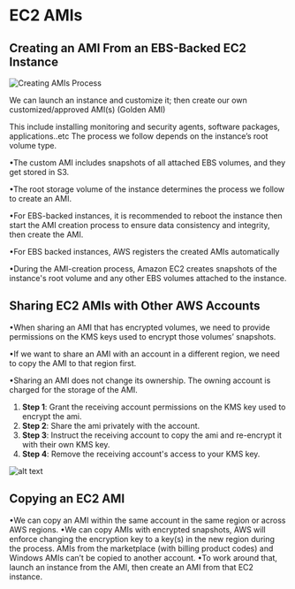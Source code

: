 # EC2 AMIs

## Creating an AMI From an EBS-Backed EC2 Instance

![Creating AMIs Process](x.png)

We can launch an instance and
customize it; then create our own
customized/approved AMI(s) (Golden
AMI)

This include installing monitoring and
security agents, software packages,
applications..etc
The process we follow depends on
the instance’s root volume type.

•The custom AMI includes snapshots
of all attached EBS volumes, and
they get stored in S3.

•The root storage volume of the instance determines the process we follow to
create an AMI.

•For EBS-backed instances, it is recommended to reboot the instance then start the
AMI creation process to ensure data consistency and integrity, then create the AMI.

•For EBS backed instances, AWS registers the created AMIs automatically

•During the AMI-creation process, Amazon EC2 creates snapshots of the instance's
root volume and any other EBS volumes attached to the instance.

## Sharing EC2 AMIs with Other AWS Accounts

•When sharing an AMI that has encrypted volumes, we need to provide permissions
on the KMS keys used to encrypt those volumes’ snapshots.

•If we want to share an AMI with an account in a different region, we need to copy
the AMI to that region first.

•Sharing an AMI does not change its ownership. The owning account is charged for
the storage of the AMI.

1. **Step 1**: Grant the receiving account permissions on the KMS key used to encrypt the ami.
2. **Step 2**: Share the ami privately with the account.
3. **Step 3**: Instruct the receiving account to copy the ami and re-encrypt it with their own KMS key.
4. **Step 4**: Remove the receiving account's access to your KMS key.

![alt text](image.png)

## Copying an EC2 AMI


•We can copy an AMI within the same account in the same region or across
AWS regions.
•We can copy AMIs with encrypted snapshots, AWS will enforce changing the
encryption key to a key(s) in the new region during the process.
AMIs from the marketplace (with billing product codes) and Windows AMIs
can’t be copied to another account.
•To work around that, launch an instance from the AMI, then create an AMI
from that EC2 instance.


